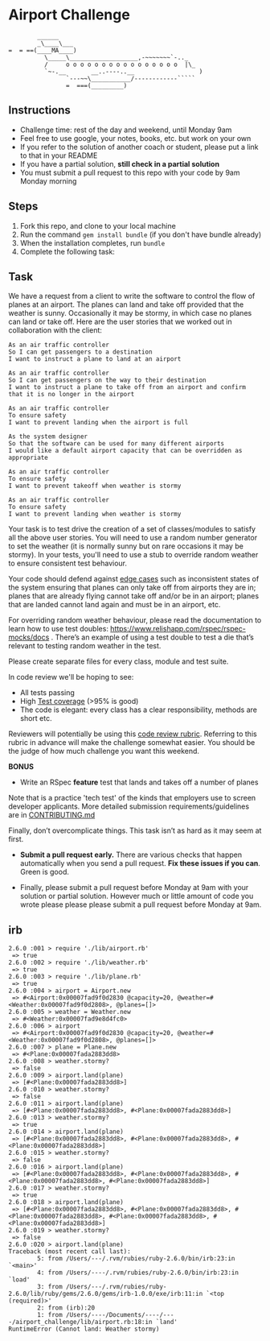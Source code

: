 Airport Challenge
=================

```
        ______
        _\____\___
=  = ==(____MA____)
          \_____\___________________,-~~~~~~~`-.._
          /     o o o o o o o o o o o o o o o o  |\_
          `~-.__       __..----..__                  )
                `---~~\___________/------------`````
                =  ===(_________)

```

Instructions
---------

* Challenge time: rest of the day and weekend, until Monday 9am
* Feel free to use google, your notes, books, etc. but work on your own
* If you refer to the solution of another coach or student, please put a link to that in your README
* If you have a partial solution, **still check in a partial solution**
* You must submit a pull request to this repo with your code by 9am Monday morning

Steps
-------

1. Fork this repo, and clone to your local machine
2. Run the command `gem install bundle` (if you don't have bundle already)
3. When the installation completes, run `bundle`
4. Complete the following task:

Task
-----

We have a request from a client to write the software to control the flow of planes at an airport. The planes can land and take off provided that the weather is sunny. Occasionally it may be stormy, in which case no planes can land or take off.  Here are the user stories that we worked out in collaboration with the client:

```
As an air traffic controller 
So I can get passengers to a destination 
I want to instruct a plane to land at an airport

As an air traffic controller 
So I can get passengers on the way to their destination 
I want to instruct a plane to take off from an airport and confirm that it is no longer in the airport

As an air traffic controller 
To ensure safety 
I want to prevent landing when the airport is full 

As the system designer
So that the software can be used for many different airports
I would like a default airport capacity that can be overridden as appropriate

As an air traffic controller 
To ensure safety 
I want to prevent takeoff when weather is stormy 

As an air traffic controller 
To ensure safety 
I want to prevent landing when weather is stormy 
```

Your task is to test drive the creation of a set of classes/modules to satisfy all the above user stories. You will need to use a random number generator to set the weather (it is normally sunny but on rare occasions it may be stormy). In your tests, you'll need to use a stub to override random weather to ensure consistent test behaviour.

Your code should defend against [edge cases](http://programmers.stackexchange.com/questions/125587/what-are-the-difference-between-an-edge-case-a-corner-case-a-base-case-and-a-b) such as inconsistent states of the system ensuring that planes can only take off from airports they are in; planes that are already flying cannot take off and/or be in an airport; planes that are landed cannot land again and must be in an airport, etc.

For overriding random weather behaviour, please read the documentation to learn how to use test doubles: https://www.relishapp.com/rspec/rspec-mocks/docs . There’s an example of using a test double to test a die that’s relevant to testing random weather in the test.

Please create separate files for every class, module and test suite.

In code review we'll be hoping to see:

* All tests passing
* High [Test coverage](https://github.com/makersacademy/course/blob/master/pills/test_coverage.md) (>95% is good)
* The code is elegant: every class has a clear responsibility, methods are short etc. 

Reviewers will potentially be using this [code review rubric](docs/review.md).  Referring to this rubric in advance will make the challenge somewhat easier.  You should be the judge of how much challenge you want this weekend.

**BONUS**

* Write an RSpec **feature** test that lands and takes off a number of planes

Note that is a practice 'tech test' of the kinds that employers use to screen developer applicants.  More detailed submission requirements/guidelines are in [CONTRIBUTING.md](CONTRIBUTING.md)

Finally, don’t overcomplicate things. This task isn’t as hard as it may seem at first.

* **Submit a pull request early.**  There are various checks that happen automatically when you send a pull request.  **Fix these issues if you can**.  Green is good.

* Finally, please submit a pull request before Monday at 9am with your solution or partial solution.  However much or little amount of code you wrote please please please submit a pull request before Monday at 9am.

**irb**
----

```irb
2.6.0 :001 > require './lib/airport.rb'
 => true 
2.6.0 :002 > require './lib/weather.rb'
 => true 
2.6.0 :003 > require './lib/plane.rb'
 => true 
2.6.0 :004 > airport = Airport.new
 => #<Airport:0x00007fad9f0d2830 @capacity=20, @weather=#<Weather:0x00007fad9f0d2808>, @planes=[]> 
2.6.0 :005 > weather = Weather.new
 => #<Weather:0x00007fad9e8d4fc0> 
2.6.0 :006 > airport
 => #<Airport:0x00007fad9f0d2830 @capacity=20, @weather=#<Weather:0x00007fad9f0d2808>, @planes=[]> 
2.6.0 :007 > plane = Plane.new
 => #<Plane:0x00007fada2883dd8> 
2.6.0 :008 > weather.stormy?
 => false 
2.6.0 :009 > airport.land(plane)
 => [#<Plane:0x00007fada2883dd8>] 
2.6.0 :010 > weather.stormy?
 => false 
2.6.0 :011 > airport.land(plane)
 => [#<Plane:0x00007fada2883dd8>, #<Plane:0x00007fada2883dd8>] 
2.6.0 :013 > weather.stormy?
 => true 
2.6.0 :014 > airport.land(plane)
 => [#<Plane:0x00007fada2883dd8>, #<Plane:0x00007fada2883dd8>, #<Plane:0x00007fada2883dd8>]
2.6.0 :015 > weather.stormy?
 => false 
2.6.0 :016 > airport.land(plane)
 => [#<Plane:0x00007fada2883dd8>, #<Plane:0x00007fada2883dd8>, #<Plane:0x00007fada2883dd8>, #<Plane:0x00007fada2883dd8>] 
2.6.0 :017 > weather.stormy?
 => true 
2.6.0 :018 > airport.land(plane)
 => [#<Plane:0x00007fada2883dd8>, #<Plane:0x00007fada2883dd8>, #<Plane:0x00007fada2883dd8>, #<Plane:0x00007fada2883dd8>, #<Plane:0x00007fada2883dd8>] 
2.6.0 :019 > weather.stormy?
 => false 
2.6.0 :020 > airport.land(plane)
Traceback (most recent call last):
        5: from /Users/---/.rvm/rubies/ruby-2.6.0/bin/irb:23:in `<main>'
        4: from /Users/----/.rvm/rubies/ruby-2.6.0/bin/irb:23:in `load'
        3: from /Users/---/.rvm/rubies/ruby-2.6.0/lib/ruby/gems/2.6.0/gems/irb-1.0.0/exe/irb:11:in `<top (required)>'
        2: from (irb):20
        1: from /Users/----/Documents/----/----/airport_challenge/lib/airport.rb:18:in `land'
RuntimeError (Cannot land: Weather stormy)
```